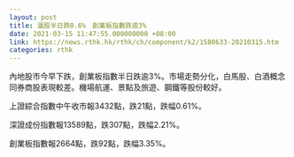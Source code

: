 ```yaml
---
layout: post
title: 滬股半日跌0.6%　創業板指數跌逾3%
date: 2021-03-15 11:47:55.000000000 +08:00
link: https://news.rthk.hk/rthk/ch/component/k2/1580633-20210315.htm
categories: rthk
---
```


內地股市今早下跌，創業板指數半日跌逾3%。市場走勢分化，白馬股、白酒概念同券商股表現較差。機場航運、景點及旅遊、鋼鐵等股份較好。

上證綜合指數中午收市報3432點，跌21點，跌幅0.61%。

深證成份指數報13589點，跌307點，跌幅2.21%。

創業板指數報2664點，跌92點，跌幅3.35%。
